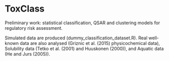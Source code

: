 # ToxClass
Preliminary work: statistical classification, QSAR and clustering models for regulatory risk assessment.

Simulated data are produced (dummy_classification_dataset.R). 
Real well-known data are also analysed (Griznic et al. (2015) physicochemical data), Solubility data (Tetko et al. (2001) and Huuskonen (2000)), and Aquatic data (He and Jurs (2005)).
